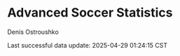 # Advanced Soccer Statistics
Denis Ostroushko

<!-- gfm -->

Last successful data update: 2025-04-29 01:24:15 CST

